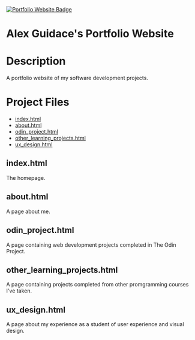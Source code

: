<a href="https://alexguidace.github.io/">
    <img alt="Portfolio Website Badge" src="https://img.shields.io/badge/Portfolio-alexguidace.github.io-brightgreen?style=flat-square">
</a>

# **Alex Guidace's Portfolio Website**

# Description
A portfolio website of my software development projects.
#

# Project Files

* [index.html](#index.html)
* [about.html](#about.html)
* [odin_project.html](#odin_project.html)
* [other_learning_projects.html](#other_learning_projects.html)
* [ux_design.html](#ux_design.html)

## index.html
The homepage.

## about.html
A page about me.

## odin_project.html
A page containing web development projects completed in The Odin Project.

## other_learning_projects.html
A page containing projects completed from other promgramming courses I've taken.

## ux_design.html
A page about my experience as a student of user experience and visual design.
